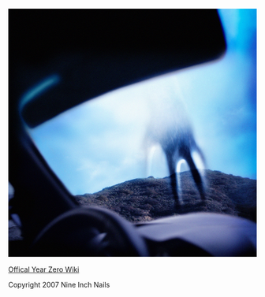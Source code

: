 ![Year Zero](Year_Zero.jpg)


[Offical Year Zero Wiki](http://www.nin.wiki/Year_Zero)


Copyright 2007 Nine Inch Nails